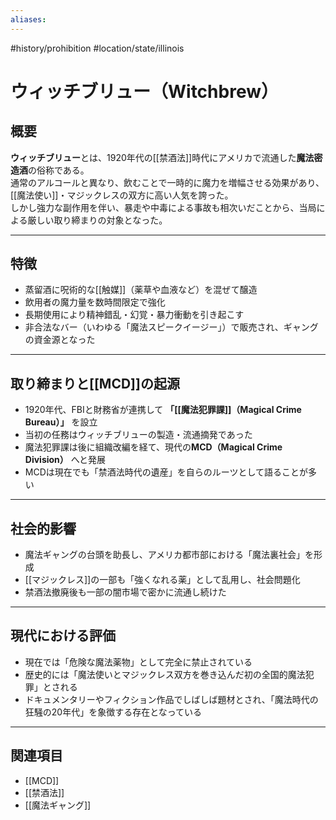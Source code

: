```yaml
---
aliases:
---
```

#history/prohibition #location/state/illinois 
# ウィッチブリュー（Witchbrew）

## 概要
**ウィッチブリュー**とは、1920年代の[[禁酒法]]時代にアメリカで流通した**魔法密造酒**の俗称である。  
通常のアルコールと異なり、飲むことで一時的に魔力を増幅させる効果があり、[[魔法使い]]・マジックレスの双方に高い人気を誇った。  
しかし強力な副作用を伴い、暴走や中毒による事故も相次いだことから、当局による厳しい取り締まりの対象となった。  

---

## 特徴
- 蒸留酒に呪術的な[[触媒]]（薬草や血液など）を混ぜて醸造  
- 飲用者の魔力量を数時間限定で強化  
- 長期使用により精神錯乱・幻覚・暴力衝動を引き起こす  
- 非合法なバー（いわゆる「魔法スピークイージー」）で販売され、ギャングの資金源となった  

---

## 取り締まりと[[MCD]]の起源
- 1920年代、FBIと財務省が連携して **「[[魔法犯罪課]]（Magical Crime Bureau）」** を設立  
- 当初の任務はウィッチブリューの製造・流通摘発であった  
- 魔法犯罪課は後に組織改編を経て、現代の**MCD（Magical Crime Division）** へと発展  
- MCDは現在でも「禁酒法時代の遺産」を自らのルーツとして語ることが多い  

---

## 社会的影響
- 魔法ギャングの台頭を助長し、アメリカ都市部における「魔法裏社会」を形成  
- [[マジックレス]]の一部も「強くなれる薬」として乱用し、社会問題化  
- 禁酒法撤廃後も一部の闇市場で密かに流通し続けた  

---

## 現代における評価
- 現在では「危険な魔法薬物」として完全に禁止されている  
- 歴史的には「魔法使いとマジックレス双方を巻き込んだ初の全国的魔法犯罪」とされる  
- ドキュメンタリーやフィクション作品でしばしば題材とされ、「魔法時代の狂騒の20年代」を象徴する存在となっている  

---

## 関連項目
- [[MCD]]  
- [[禁酒法]]
- [[魔法ギャング]]
